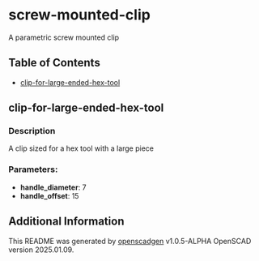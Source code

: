 # screw-mounted-clip

A parametric screw mounted clip

## Table of Contents
- [clip-for-large-ended-hex-tool](#clip-for-large-ended-hex-tool)

## clip-for-large-ended-hex-tool
### Description
A clip sized for a hex tool with a large piece
### Parameters:
- **handle_diameter**: 7
- **handle_offset**: 15

## Additional Information
This README was generated by [openscadgen](https://github.com/KiwiKid/openscadgen) v1.0.5-ALPHA OpenSCAD version 2025.01.09.
